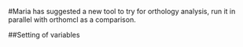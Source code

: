#Maria has suggested a new tool to try for orthology analysis, run it in parallel with orthomcl as a comparison.

##Setting of variables
